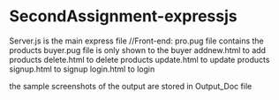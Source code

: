 # SecondAssignment-expressjs
Server.js is the main express file
//Front-end:
pro.pug file contains the products
buyer.pug file is only shown to the buyer
addnew.html to add products
delete.html to delete products
update.html to update products
signup.html to signup
login.html to login

the sample screenshots of the output are stored in Output_Doc file
